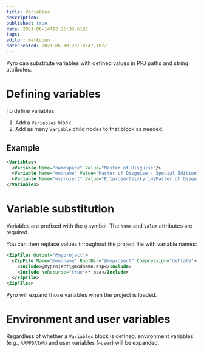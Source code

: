 ```yaml
---
title: Variables
description: 
published: true
date: 2021-06-14T12:25:33.619Z
tags: 
editor: markdown
dateCreated: 2021-05-30T23:18:47.107Z
---
```


Pyro can substitute variables with defined values in PPJ paths and string attributes.


# Defining variables

To define variables:

1. Add a `Variables` block.
2. Add as many `Variable` child nodes to that block as needed.


## Example

```xml
<Variables>
  <Variable Name="namespace" Value="Master of Disguise"/>
  <Variable Name="modname" Value="Master of Disguise - Special Edition"/>
  <Variable Name="myproject" Value="E:\projects\skyrim\Master of Disguise - Special Edition"/>
</Variables>
```


# Variable substitution

Variables are prefixed with the `@` symbol. The `Name` and `Value` attributes are required.

You can then replace values throughout the project file with variable names:

```xml
<ZipFiles Output="@myproject">
  <ZipFile Name="@modname" RootDir="@myproject" Compression="deflate">
    <Include>@myproject\@modname.esp</Include>
    <Include NoRecurse="true">*.bsa</Include>
  </ZipFile>
<ZipFiles>
```

Pyro will expand those variables when the project is loaded.


# Environment and user variables

Regardless of whether a `Variables` block is defined, environment variables (e.g., `%APPDATA%`) and user variables (`~user`) will be expanded.
